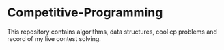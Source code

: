 # Competitive-Programming
This repository contains algorithms, data structures, cool cp problems and record of my live contest solving.

